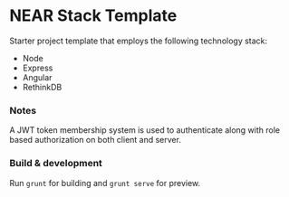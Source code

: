 # NEAR Stack Template

Starter project template that employs the following technology stack:

 - Node
 - Express
 - Angular
 - RethinkDB

### Notes

A JWT token membership system is used to authenticate along with role based authorization on both client and server.

### Build & development

Run `grunt` for building and `grunt serve` for preview.